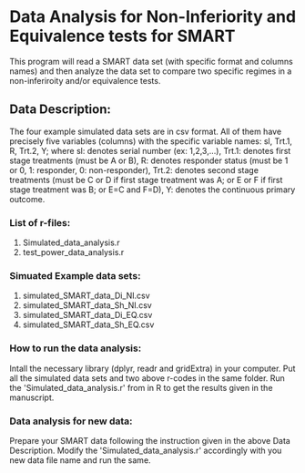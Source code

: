 # Data Analysis for Non-Inferiority and Equivalence tests for SMART

This program will read a SMART data set (with specific format and columns names) and then analyze the data set to compare two specific regimes in a non-inferiroity and/or equivalence tests.


## Data Description:

The four example simulated data sets are in csv format. All of them have precisely five variables (columns) with the specific variable names: sl, Trt.1, R, Trt.2, Y; where sl: denotes serial number (ex: 1,2,3,...), Trt.1: denotes first stage treatments (must be A or B), R: denotes responder status (must be 1 or 0, 1: responder, 0: non-responder), Trt.2: denotes second stage treatments (must be C or D if first stage treatment was A; or E or F if first stage treatment was B; or E=C and F=D), Y: denotes the continuous primary outcome. 

### List of r-files:

1. Simulated_data_analysis.r
2. test_power_data_analysis.r

### Simuated Example data sets:

1. simulated_SMART_data_Di_NI.csv
2. simulated_SMART_data_Sh_NI.csv
3. simulated_SMART_data_Di_EQ.csv
4. simulated_SMART_data_Sh_EQ.csv


### How to run the data analysis:
Intall the necessary library (dplyr, readr and gridExtra) in your computer. Put all the simulated data sets and two above r-codes in the same folder. Run the 'Simulated_data_analysis.r' from in R to get the results given in the manuscript.


### Data analysis for new data:

Prepare your SMART data following the instruction given in the above Data Description. Modify the 'Simulated_data_analysis.r' accordingly with you new data file name and run the same.


